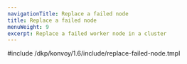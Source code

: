 ```yaml
---
navigationTitle: Replace a failed node
title: Replace a failed node
menuWeight: 9
excerpt: Replace a failed worker node in a cluster
---
```


<!-- markdownlint-disable MD018 -->

#include /dkp/konvoy/1.6/include/replace-failed-node.tmpl
